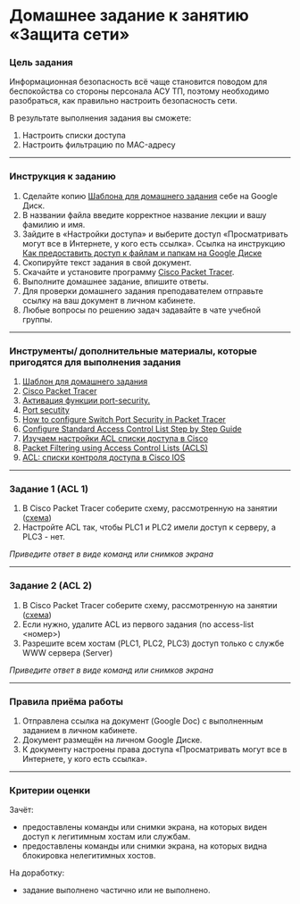 # Домашнее задание к занятию «Защита сети»

### Цель задания

Информационная безопасность всё чаще становится поводом для беспокойства со стороны персонала АСУ ТП, поэтому необходимо разобраться, как правильно настроить безопасность сети.

В результате выполнения задания вы сможете:

1. Настроить списки доступа
1. Настроить фильтрацию по MAC-адресу

------

### Инструкция к заданию

1. Сделайте копию [Шаблона для домашнего задания](https://docs.google.com/document/d/1WYqm6iwLYFV5vl7A4mG7zgpFGpNDOyLp5y4aD3iatvo/edit?usp=sharing) себе на Google Диск.
1. В названии файла введите корректное название лекции и вашу фамилию и имя.
1. Зайдите в «Настройки доступа» и выберите доступ «Просматривать могут все в Интернете, у кого есть ссылка». Ссылка на инструкцию [Как предоставить доступ к файлам и папкам на Google Диске](https://support.google.com/docs/answer/2494822?hl=ru&co=GENIE.Platform%3DDesktop)
1. Скопируйте текст задания в свой документ.
1. Скачайте и установите программу [Cisco Packet Tracer](https://www.netacad.com/ru/courses/packet-tracer).
1. Выполните домашнее задание, впишите ответы.
1. Для проверки домашнего задания преподавателем отправьте ссылку на ваш документ в личном кабинете.
1. Любые вопросы по решению задач задавайте в чате учебной группы.

------

### Инструменты/ дополнительные материалы, которые пригодятся для выполнения задания

1. [Шаблон для домашнего задания](https://docs.google.com/document/d/1WYqm6iwLYFV5vl7A4mG7zgpFGpNDOyLp5y4aD3iatvo/edit?usp=sharing)
2. [Cisco Packet Tracer](https://www.netacad.com/ru/courses/packet-tracer)
3. [Активация функции port-security.](https://artemsannikov.ru/cisco/packet-tracer/switchport-port-security-cpt/)
4. [Port secutity](http://ciscotips.ru/portsecurity)
5. [How to configure Switch Port Security in Packet Tracer](https://computernetworking747640215.wordpress.com/2019/11/12/switch-port-security/)
6. [Configure Standard Access Control List Step by Step Guide](https://www.computernetworkingnotes.com/ccna-study-guide/configure-standard-access-control-list-step-by-step-guide.html)
7. [Изучаем настройки ACL списки доступа в Cisco](https://litl-admin.ru/cisco/izuchaem-nastrojki-acl-spiski-dostupa-v-cisco.html)
8. [Packet Filtering using Access Control Lists (ACLS)](https://www.section.io/engineering-education/packet-filtering-using-acls/)
9. [ACL: списки контроля доступа в Cisco IOS](https://habr.com/ru/post/121806/)

-----

### Задание 1 (ACL 1)

1. В Cisco Packet Tracer соберите схему, рассмотренную на занятии ([схема](Network.JPG))
2. Настройте ACL так, чтобы PLC1 и PLC2 имели доступ к серверу, а PLC3 - нет.

*Приведите ответ в виде команд или снимков экрана*

------

### Задание 2 (ACL 2)

1. В Cisco Packet Tracer соберите схему, рассмотренную на занятии ([схема](Network.JPG))
2. Если нужно, удалите ACL из первого задания (no access-list <номер>)
3. Разрешите всем хостам (PLC1, PLC2, PLC3) доступ только с службе WWW сервера (Server)

*Приведите ответ в виде команд или снимков экрана*

------


### Правила приёма работы

1. Отправлена ссылка на документ (Google Doc) с выполненным заданием в личном кабинете.
2. Документ размещён на личном Google Диске.
3. К документу настроены права доступа «Просматривать могут все в Интернете, у кого есть ссылка».

------

### Критерии оценки

Зачёт:

- предоставлены команды или снимки экрана, на которых виден доступ к легитимным хостам или службам.
- предоставлены команды или снимки экрана, на которых видна блокировка нелегитимных хостов.

На доработку:

- задание выполнено частично или не выполнено.
